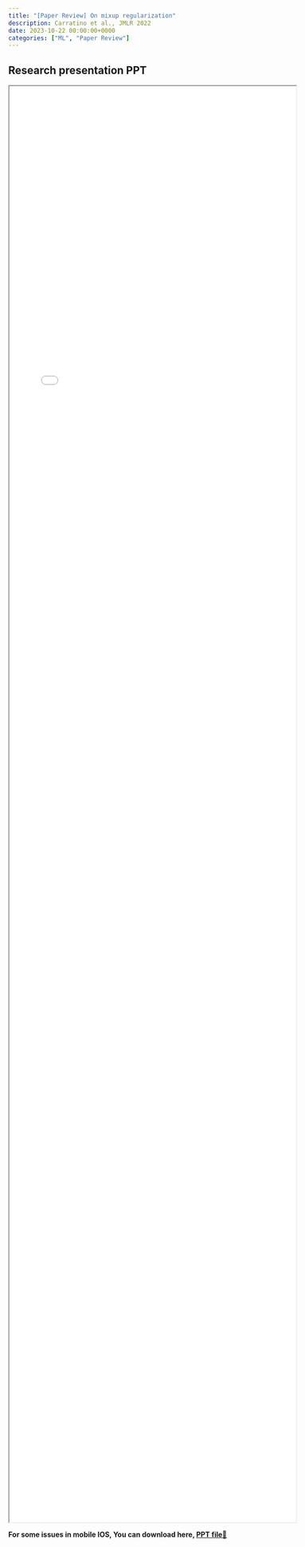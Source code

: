```yaml
---
title: "[Paper Review] On mixup regularization" 
description: Carratino et al., JMLR 2022
date: 2023-10-22 00:00:00+0000
categories: ["ML", "Paper Review"]
---
```



## Research presentation PPT 

<iframe src= ppt.pdf#toolbar=0&navpanes=0 style="display:block; width:60vw; height: 72vh"></iframe>

**For some issues in mobile IOS, You can download here, [PPT file📄](ppt.pdf)**